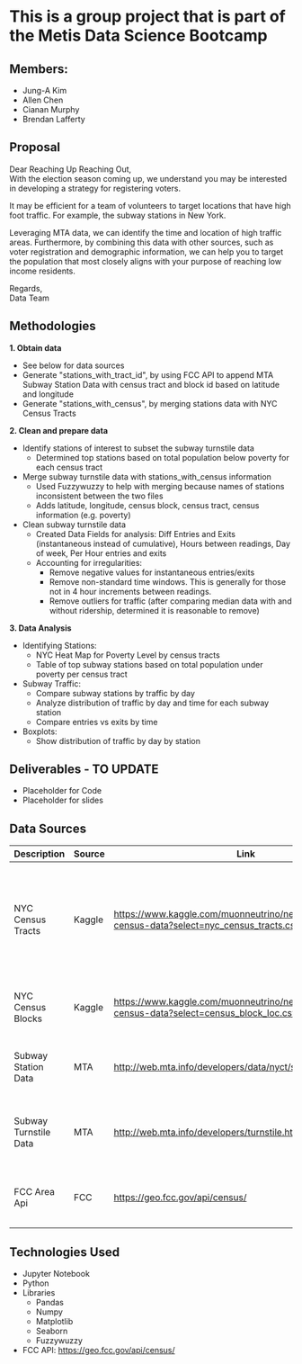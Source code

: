 # This is a group project that is part of the Metis Data Science Bootcamp

## Members:
+ Jung-A Kim
+ Allen Chen
+ Cianan Murphy
+ Brendan Lafferty

## Proposal
Dear Reaching Up Reaching Out,\
With the election season coming up, we understand you may be interested in developing a strategy for registering voters.

It may be efficient for a team of volunteers to target locations that have high foot traffic. For example, the subway stations in New York.

Leveraging MTA data, we can identify the time and location of high traffic areas. Furthermore, by combining this data with other sources, such as voter registration and demographic information, we can help you to target the population that most closely aligns with your purpose of reaching low income residents.

Regards,\
Data Team

## Methodologies
**1. Obtain data**
- See below for data sources
- Generate "stations_with_tract_id", by using FCC API to append MTA Subway Station Data with census tract and block id based on latitude and longitude
- Generate "stations_with_census", by merging stations data with NYC Census Tracts

**2. Clean and prepare data**
- Identify stations of interest to subset the subway turnstile data
  - Determined top stations based on total population below poverty for each census tract
- Merge subway turnstile data with stations_with_census information
  - Used Fuzzywuzzy to help with merging because names of stations inconsistent between the two files
  - Adds latitude, longitude, census block, census tract, census information (e.g. poverty)
- Clean subway turnstile data
  - Created Data Fields for analysis: Diff Entries and Exits (instantaneous instead of cumulative), Hours between readings, Day of week, Per Hour entries and exits
  - Accounting for irregularities:
    - Remove negative values for instantaneous entries/exits
    - Remove non-standard time windows. This is generally for those not in 4 hour increments between readings.
    - Remove outliers for traffic (after comparing median data with and without ridership, determined it is reasonable to remove)
  
**3. Data Analysis**
- Identifying Stations:
  - NYC Heat Map for Poverty Level by census tracts
  - Table of top subway stations based on total population under poverty per census tract
- Subway Traffic:
  - Compare subway stations by traffic by day
  - Analyze distribution of traffic by day and time for each subway station
  - Compare entries vs exits by time
- Boxplots:
  - Show distribution of traffic by day by station

## Deliverables - TO UPDATE
- Placeholder for Code
- Placeholder for slides


## Data Sources

|Description|Source|Link|Notes|
|------------|------|-----|----|
|NYC Census Tracts | Kaggle | https://www.kaggle.com/muonneutrino/new-york-city-census-data?select=nyc_census_tracts.csv | 2015 ACS data estimates for each census tract in New York city, includes demographic info (e.g. poverty)|
|NYC Census Blocks | Kaggle | https://www.kaggle.com/muonneutrino/new-york-city-census-data?select=census_block_loc.csv | Maps census tracts to latitude and longitude |
|Subway Station Data | MTA | http://web.mta.info/developers/data/nyct/subway/Stations.csv | Station information with latitude and longitude |
|Subway Turnstile Data | MTA | http://web.mta.info/developers/turnstile.html | NYC MTA turnstile data with entries and exits, for 7/6/2019-10/4/2019|
|FCC Area Api | FCC | https://geo.fcc.gov/api/census/ | Returns census blocks for given coordinates

## Technologies Used
* Jupyter Notebook
* Python
* Libraries
  * Pandas
  * Numpy
  * Matplotlib
  * Seaborn
  * Fuzzywuzzy
* FCC API: https://geo.fcc.gov/api/census/

